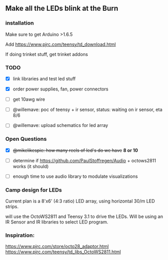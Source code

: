 ## Make all the LEDs blink at the Burn

### installation
Make sure to get Arduino >1.6.5

Add https://www.pjrc.com/teensy/td_download.html

If doing trinket stuff, get trinket addons

### TODO 

- [x] link libraries and test led stuff
- [x] order power supplies, fan, power connectors
- [ ] get 10awg wire
- [ ] @willemave: poc of teensy + ir sensor, status: waiting on ir sensor, eta 8/6
- [ ] @willemave: upload schematics for led array


### Open Questions

- [x] ~~@mikelikespie: how many reels of led's do we have~~ **8 or 10**
- [ ] determine if https://github.com/PaulStoffregen/Audio + octows2811 works (it should)
- [ ] enough time to use audio library to modulate visualizations


### Camp design for LEDs

Current plan is a 8'x6' (4:3 ratio) LED array, using horizontal 30/m LED strips.

will use the OctoWS2811 and Teensy 3.1 to drive the LEDs.  Will be using an IR Sensor and IR libraries to select LED program.


### Inspiration:
https://www.pjrc.com/store/octo28_adaptor.html
https://www.pjrc.com/teensy/td_libs_OctoWS2811.html
